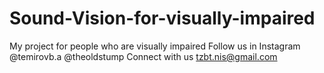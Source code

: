 # Sound-Vision-for-visually-impaired
My project for people who are visually impaired
Follow us in Instagram
@temirovb.a
@theoldstump
Connect with us tzbt.nis@gmail.com
